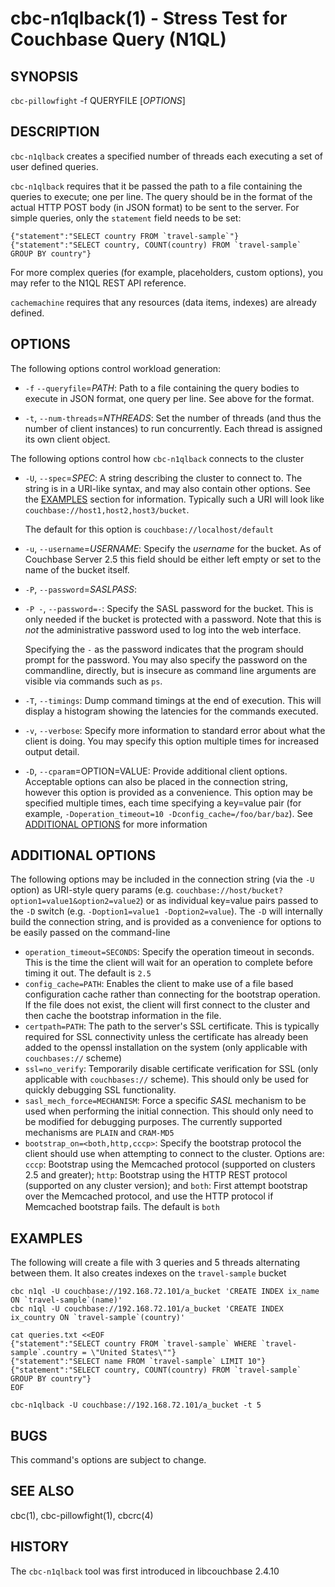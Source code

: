 # cbc-n1qlback(1) - Stress Test for Couchbase Query (N1QL)

## SYNOPSIS

`cbc-pillowfight` -f QUERYFILE [_OPTIONS_]

## DESCRIPTION

`cbc-n1qlback` creates a specified number of threads each executing a set
of user defined queries.

`cbc-n1qlback` requires that it be passed the path to a file containing
the queries to execute; one per line. The query should be in the format of
the actual HTTP POST body (in JSON format) to be sent to the server.
For simple queries, only the `statement` field needs to be set:

    {"statement":"SELECT country FROM `travel-sample`"}
    {"statement":"SELECT country, COUNT(country) FROM `travel-sample` GROUP BY country"}


For more complex queries (for example, placeholders, custom options), you may
refer to the N1QL REST API reference.

`cachemachine` requires that any resources (data items, indexes) are already
defined.

## OPTIONS

The following options control workload generation:

* `-f` `--queryfile`=_PATH_:
  Path to a file containing the query bodies to execute in JSON format, one
  query per line. See above for the format.

* `-t`, `--num-threads`=_NTHREADS_:
  Set the number of threads (and thus the number of client instances) to run
  concurrently. Each thread is assigned its own client object.


The following options control how `cbc-n1qlback` connects to the cluster

* `-U`, `--spec`=_SPEC_:
  A string describing the cluster to connect to. The string is in a URI-like syntax,
  and may also contain other options. See the [EXAMPLES](#examples) section for information.
  Typically such a URI will look like `couchbase://host1,host2,host3/bucket`.

  The default for this option is `couchbase://localhost/default`

* `-u`, `--username`=_USERNAME_:
  Specify the _username_ for the bucket. As of Couchbase Server 2.5 this field
  should be either left empty or set to the name of the bucket itself.

* `-P`, `--password`=_SASLPASS_:
* `-P -`, `--password=-`:
  Specify the SASL password for the bucket. This is only needed if the bucket is
  protected with a password. Note that this is _not_ the administrative password
  used to log into the web interface.

  Specifying the `-` as the password indicates that the program should prompt for the
  password. You may also specify the password on the commandline, directly,
  but is insecure as command line arguments are visible via commands such as `ps`.

* `-T`, `--timings`:
  Dump command timings at the end of execution. This will display a histogram
  showing the latencies for the commands executed.

* `-v`, `--verbose`:
  Specify more information to standard error about what the client is doing. You may
  specify this option multiple times for increased output detail.

* `-D`, `--cparam`=OPTION=VALUE:
  Provide additional client options. Acceptable options can also be placed
  in the connection string, however this option is provided as a convenience.
  This option may be specified multiple times, each time specifying a key=value
  pair (for example, `-Doperation_timeout=10 -Dconfig_cache=/foo/bar/baz`).
  See [ADDITIONAL OPTIONS](#additional-options) for more information

<a name="additional-options"></a>
## ADDITIONAL OPTIONS

The following options may be included in the connection string (via the `-U`
option) as URI-style query params (e.g.
`couchbase://host/bucket?option1=value1&option2=value2`) or as individual
key=value pairs passed to the `-D` switch (e.g. `-Doption1=value1
-Doption2=value`). The `-D` will internally build the connection string,
and is provided as a convenience for options to be easily passed on the
command-line

* `operation_timeout=SECONDS`:
  Specify the operation timeout in seconds. This is the time the client will
  wait for an operation to complete before timing it out. The default is `2.5`
* `config_cache=PATH`:
  Enables the client to make use of a file based configuration cache rather
  than connecting for the bootstrap operation. If the file does not exist, the
  client will first connect to the cluster and then cache the bootstrap information
  in the file.
* `certpath=PATH`:
  The path to the server's SSL certificate. This is typically required for SSL
  connectivity unless the certificate has already been added to the openssl
  installation on the system (only applicable with `couchbases://` scheme)
* `ssl=no_verify`:
  Temporarily disable certificate verification for SSL (only applicable with
  `couchbases://` scheme). This should only be used for quickly debugging SSL
  functionality.
* `sasl_mech_force=MECHANISM`:
  Force a specific _SASL_ mechanism to be used when performing the initial
  connection. This should only need to be modified for debugging purposes.
  The currently supported mechanisms are `PLAIN` and `CRAM-MD5`
* `bootstrap_on=<both,http,cccp>`:
  Specify the bootstrap protocol the client should use when attempting to connect
  to the cluster. Options are: `cccp`: Bootstrap using the Memcached protocol
  (supported on clusters 2.5 and greater); `http`: Bootstrap using the HTTP REST
  protocol (supported on any cluster version); and `both`: First attempt bootstrap
  over the Memcached protocol, and use the HTTP protocol if Memcached bootstrap fails.
  The default is `both`

## EXAMPLES

The following will create a file with 3 queries and 5 threads alternating
between them. It also creates indexes on the `travel-sample` bucket

    cbc n1ql -U couchbase://192.168.72.101/a_bucket 'CREATE INDEX ix_name ON `travel-sample`(name)'
    cbc n1ql -U couchbase://192.168.72.101/a_bucket 'CREATE INDEX ix_country ON `travel-sample`(country)'

    cat queries.txt <<EOF
    {"statement":"SELECT country FROM `travel-sample` WHERE `travel-sample`.country = \"United States\""}
    {"statement":"SELECT name FROM `travel-sample` LIMIT 10"}
    {"statement":"SELECT country, COUNT(country) FROM `travel-sample` GROUP BY country"}
    EOF

    cbc-n1qlback -U couchbase://192.168.72.101/a_bucket -t 5

## BUGS

This command's options are subject to change.

## SEE ALSO

cbc(1), cbc-pillowfight(1), cbcrc(4)

## HISTORY

The `cbc-n1qlback` tool was first introduced in libcouchbase 2.4.10
